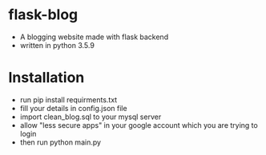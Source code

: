 # flask-blog
* A blogging website made with flask backend
* written in python 3.5.9

# Installation
* run pip install requirments.txt
* fill your details in config.json file
* import clean_blog.sql to your mysql server
* allow  "less secure apps" in your google account which you are trying to login
* then run python main.py
